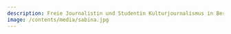 ```yaml
---
description: Freie Journalistin und Studentin Kulturjournalismus in Berlin
image: /contents/media/sabina.jpg
---
```


